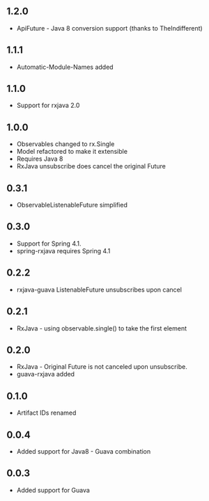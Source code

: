 ## 1.2.0
* ApiFuture - Java 8 conversion support (thanks to TheIndifferent)

## 1.1.1 
* Automatic-Module-Names added

## 1.1.0
* Support for rxjava 2.0

## 1.0.0
* Observables changed to rx.Single
* Model refactored to make it extensible
* Requires Java 8
* RxJava unsubscribe does cancel the original Future

## 0.3.1
* ObservableListenableFuture simplified

## 0.3.0
* Support for Spring 4.1.
* spring-rxjava requires Spring 4.1

## 0.2.2
* rxjava-guava ListenableFuture unsubscribes upon cancel

## 0.2.1
* RxJava - using observable.single() to take the first element

## 0.2.0
* RxJava - Original Future is not canceled upon unsubscribe.
* guava-rxjava added

## 0.1.0
* Artifact IDs renamed

## 0.0.4
* Added support for Java8 - Guava combination

## 0.0.3
* Added support for Guava